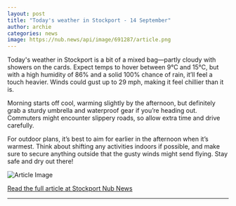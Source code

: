 ```yaml
---
layout: post
title: "Today's weather in Stockport - 14 September"
author: archie
categories: news
image: https://nub.news/api/image/691287/article.png
---
```

Today's weather in Stockport is a bit of a mixed bag—partly cloudy with showers on the cards. Expect temps to hover between 9°C and 15°C, but with a high humidity of 86% and a solid 100% chance of rain, it’ll feel a touch heavier. Winds could gust up to 29 mph, making it feel chillier than it is. 

Morning starts off cool, warming slightly by the afternoon, but definitely grab a sturdy umbrella and waterproof gear if you’re heading out. Commuters might encounter slippery roads, so allow extra time and drive carefully. 

For outdoor plans, it’s best to aim for earlier in the afternoon when it’s warmest. Think about shifting any activities indoors if possible, and make sure to secure anything outside that the gusty winds might send flying. Stay safe and dry out there!

![Article Image](https://nub.news/api/image/691287/article.png)

[Read the full article at Stockport Nub News](https://stockport.nub.news/news/weather-news/todays-weather-in-stockport-14-september-271908)

---
